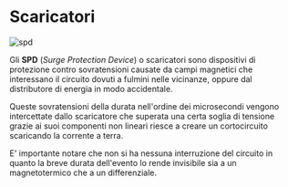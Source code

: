 # Scaricatori  

![spd](https://github.com/user-attachments/assets/5bc10732-9d13-400c-9c0e-1b1fb1e5cd4c)  

Gli **SPD** (*Surge Protection Device*) o scaricatori sono dispositivi di protezione contro sovratensioni causate da campi magnetici che interessano il circuito dovuti a fulmini nelle vicinanze, oppure dal distributore di energia in modo accidentale.  

Queste sovratensioni della durata nell'ordine dei microsecondi vengono intercettate dallo scaricatore che superata una certa soglia di tensione grazie ai suoi componenti non lineari riesce a creare un cortocircuito  scaricando la corrente a terra.  

E' importante notare che non si ha nessuna interruzione del circuito in quanto la breve durata dell'evento lo rende invisibile sia a un magnetotermico che a un differenziale.  
